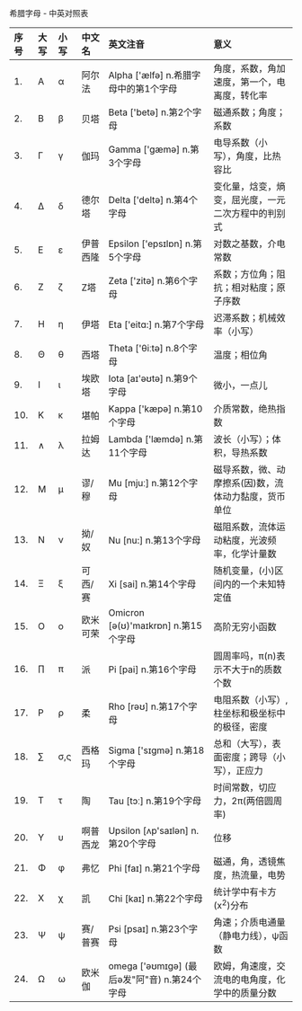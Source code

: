 希腊字母 - 中英对照表  

|序号| 大写| 小写 | 中文名 | 英文注音 | 意义 |
|:---|:---|:---|:-------|:----------|:----------|
|1. | A | α | 阿尔法 | Alpha ['ælfə] n.希腊字母中的第1个字母 |  角度，系数，角加速度，第一个，电离度，转化率 |
|2. | B | β | 贝塔   | Beta ['betə] n.第2个字母  |  磁通系数；角度；系数 |
|3. | Γ | γ | 伽玛   | Gamma ['gæmə] n.第3个字母  |  电导系数（小写），角度，比热容比 |
|4. | Δ | δ | 德尔塔  | Delta ['deltə] n.第4个字母 |  变化量，焓变，熵变，屈光度，一元二次方程中的判别式 |
|5. | Ε | ε | 伊普西隆| Epsilon ['epsɪlɒn] n.第5个字母|  对数之基数，介电常数 |
|6. | Ζ | ζ | Z塔    | Zeta ['zitə] n.第6个字母  |  系数；方位角；阻抗；相对粘度；原子序数 |
|7. | Η | η | 伊塔   | Eta ['eitɑ:]  n.第7个字母  |  迟滞系数；机械效率（小写） |
|8. | Θ | θ | 西塔   | Theta ['θiːtə] n.8个字母   |  温度；相位角 |
|9. | Ι | ι | 埃欧塔 | Iota [aɪ'əʊtə] n.第9个字母  |  微小，一点儿 |
|10.| Κ | κ | 堪帕   | Kappa ['kæpə]  n.第10个字母 |  介质常数，绝热指数|
|11.| ∧ | λ | 拉姆达 | Lambda ['læmdə] n.第11个字母  |  波长（小写）；体积，导热系数 |
|12.| Μ | μ | 谬/穆  | Mu [mjuː]   n.第12个字母  |  磁导系数，微、动摩擦系(因)数，流体动力黏度，货币单位 |
|13.| Ν | ν | 拗/奴  | Nu [nu:]   n.第13个字母   |  磁阻系数，流体运动粘度，光波频率，化学计量数 |
|14.| Ξ | ξ | 可西/赛 | Xi [sai]  n.第14个字母   |  随机变量，(小)区间内的一个未知特定值 |
|15.| Ο | ο | 欧米可荣| Omicron [ə(ʊ)'maɪkrɒn] n.第15个字母 | 高阶无穷小函数|
|16.| ∏ | π | 派     | Pi [pai]  n.第16个字母   |  圆周率吗，π(n)表示不大于n的质数个数|
|17.| Ρ | ρ | 柔     | Rho [rəʊ] n.第17个字母   |  电阻系数（小写）,柱坐标和极坐标中的极径，密度 |
|18.| ∑ | σ,ς | 西格玛| Sigma ['sɪgmə] n.第18个字母  | 总和（大写），表面密度；跨导（小写），正应力 |
|19.| Τ | τ | 陶     | Tau [tɔː] n.第19个字母   |  时间常数，切应力，2π(两倍圆周率) |
|20.| Υ | υ | 啊普西龙| Upsilon [ʌp'saɪlən] n.第20个字母|  位移 |
|21.| Φ | φ | 弗忆   | Phi [faɪ]  n.第21个字母   |  磁通，角，透镜焦度，热流量，电势 |
|22.| Χ | χ | 凯     | Chi [kaɪ] n.第22个字母    |  统计学中有卡方(x<sup>2</sup>)分布 |
|23.| Ψ | ψ | 赛/普赛 | Psi [psaɪ] n.第23个字母  |  角速；介质电通量（静电力线），ψ函数 |
|24.| Ω | ω | 欧米伽  | omega ['əʊmɪgə] (最后ə发"阿"音) n.第24个字母 | 欧姆，角速度，交流电的电角度，化学中的质量分数 |
